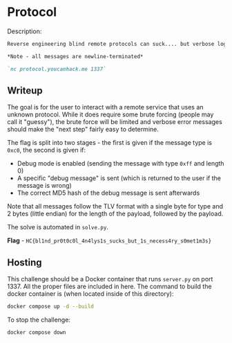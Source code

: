 # Protocol
Description:
```markdown
Reverse engineering blind remote protocols can suck.... but verbose logging can make all the difference!

*Note - all messages are newline-terminated*

`nc protocol.youcanhack.me 1337`
```

## Writeup
The goal is for the user to interact with a remote service that uses an unknown protocol. While it does require some brute forcing (people may call it "guessy"), the brute force will be limited and verbose error messages should make the "next step" fairly easy to determine.

The flag is split into two stages - the first is given if the message type is `0xc0`, the second is given if:
- Debug mode is enabled (sending the message with type `0xff` and length 0)
- A specific "debug message" is sent (which is returned to the user if the message is wrong)
- The correct MD5 hash of the debug message is sent afterwards

Note that all messages follow the TLV format with a single byte for type and 2 bytes (little endian) for the length of the payload, followed by the payload.

The solve is automated in `solve.py`.

**Flag** - `HC{bl1nd_pr0t0c0l_4n4lys1s_sucks_but_1s_necess4ry_s0met1m3s}`

## Hosting
This challenge should be a Docker container that runs `server.py` on port 1337. All the proper files are included in here. The command to build the docker container is (when located inside of this directory):

```bash
docker compose up -d --build
```

To stop the challenge:
```bash
docker compose down
```